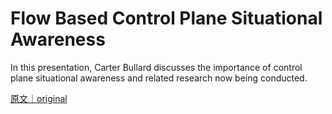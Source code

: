 
# Flow Based Control Plane Situational Awareness

In this presentation, Carter Bullard discusses the importance of control plane situational awareness and related research now being conducted.

[原文｜original](https://insights.sei.cmu.edu/library/flow-based-control-plane-situational-awareness/)
        